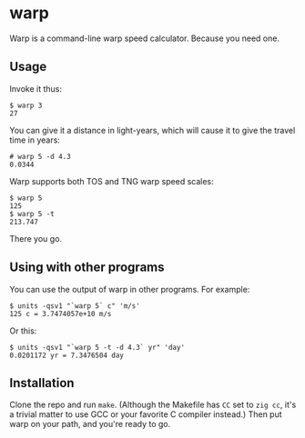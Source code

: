 # warp

Warp is a command-line warp speed calculator. Because you need one.

## Usage

Invoke it thus:

    $ warp 3
    27

You can give it a distance in light-years, which will cause it to give the
travel time in years:

    # warp 5 -d 4.3
    0.0344

Warp supports both TOS and TNG warp speed scales:

    $ warp 5
    125
    $ warp 5 -t
    213.747

There you go.

## Using with other programs

You can use the output of warp in other programs. For example:

    $ units -qsv1 "`warp 5` c" 'm/s'
    125 c = 3.7474057e+10 m/s

Or this:

    $ units -qsv1 "`warp 5 -t -d 4.3` yr" 'day'
    0.0201172 yr = 7.3476504 day
    
## Installation

Clone the repo and run `make`. (Although the Makefile has `CC` set to 
`zig cc`, it's a trivial matter to use GCC or your favorite C compiler 
instead.) Then put warp on your path, and you're ready to go.

[clang]: http://clang.llvm.org/
